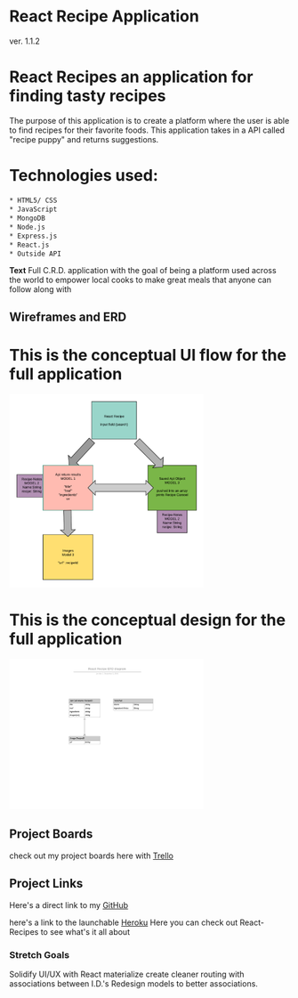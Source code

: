 

# React Recipe Application
ver. 1.1.2
# React Recipes an application for finding tasty recipes

The purpose of this application is to create a platform where the user is able to find recipes for their favorite foods. This application takes in a API called "recipe puppy" and returns suggestions. 

# Technologies used:

    * HTML5/ CSS
    * JavaScript
    * MongoDB
    * Node.js
    * Express.js
    * React.js
    * Outside API

**Text** Full C.R.D. application with the goal of being a platform used across the world to empower local cooks to make great meals that anyone can follow along with

## Wireframes and ERD ##

This is the conceptual UI flow for the full application
 ================================================================================
 <img src="https://github.com/theunsungdesigner/project-four-recipe/blob/master/images/User%20Flow%20React%20Recipe.png" width="350" />

 This is the conceptual design for the full application
 ================================================================================
 <img src="https://github.com/theunsungdesigner/project-four-recipe/blob/master/images/ER%20Diagram%20React%20Recipe.png" width="350" />


## Project Boards 
 check out my project boards here with [Trello](https://trello.com/b/14bK6CaX/project-four-recipe-react)

## Project Links
Here's a direct link to my [GitHub]()
 
 here's a link to the launchable [Heroku]()
    Here you can check out React-Recipes to see what's it all about  


### Stretch Goals ###
Solidify UI/UX with React materialize
create cleaner routing with associations between I.D.'s
Redesign models to better associations. 

   
    


<!-- If you are starting a new project do the following:

1. copy/download this directory to where you new project is located and rename
   it to the name of your project.
1. change your directory (`cd`) into the copied project template
1. `npm install`
1. `npm run dev`
1. Open a new browser window and navigate to the URL http://localhost:3000/
    here you should see `hello world` displayed after page load
    updates should show up here automatically
1. see the `client/src` `readme.md` file for more information on the react project

# Setup A New Project Without This Template

If you want to start a project without using this template directory do the
following:


1. `mkdir <project-name>`
1. `cd <project-name>`
1. `echo "# <project-name>" > readme.md`
1. `git init`
1. `git add readme.md `
1. `git commit -m "init repo with readme.md"`
1. `npm init`
1. `mkdir models views controllers`
1. `touch ./server.js` -->
